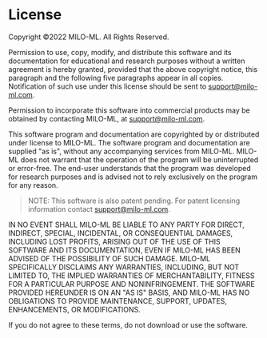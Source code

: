 # License

Copyright ©2022 MILO-ML. All Rights Reserved.

Permission to use, copy, modify, and distribute this software and its documentation for educational and research purposes without a written agreement is hereby granted, provided that the above copyright notice, this paragraph and the following five paragraphs appear in all copies.  Notification of such use under this license should be sent to support@milo-ml.com.

Permission to incorporate this software into commercial products may be obtained by contacting MILO-ML, at support@milo-ml.com.

This software program and documentation are copyrighted by or distributed under license to MILO-ML. The software program and documentation are supplied "as is", without any accompanying services from MILO-ML. MILO-ML does not warrant that the operation of the program will be uninterrupted or error-free. The end-user understands that the program was developed for research purposes and is advised not to rely exclusively on the program for any reason.

> NOTE:  This software is also patent pending.  For patent licensing information contact support@milo-ml.com.

IN NO EVENT SHALL MILO-ML BE LIABLE TO ANY PARTY FOR DIRECT, INDIRECT, SPECIAL, INCIDENTAL, OR CONSEQUENTIAL DAMAGES, INCLUDING LOST PROFITS, ARISING OUT OF THE USE OF THIS SOFTWARE AND ITS DOCUMENTATION, EVEN IF MILO-ML HAS BEEN ADVISED OF THE POSSIBILITY OF SUCH DAMAGE. MILO-ML SPECIFICALLY DISCLAIMS ANY WARRANTIES, INCLUDING, BUT NOT LIMITED TO, THE IMPLIED WARRANTIES OF MERCHANTABILITY, FITNESS FOR A PARTICULAR PURPOSE AND NONINFRINGEMENT. THE SOFTWARE PROVIDED HEREUNDER IS ON AN "AS IS" BASIS, AND MILO-ML HAS NO OBLIGATIONS TO PROVIDE MAINTENANCE, SUPPORT, UPDATES, ENHANCEMENTS, OR MODIFICATIONS.

If you do not agree to these terms, do not download or use the software.
